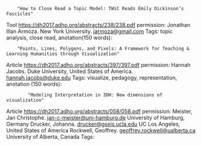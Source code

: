 		"How to Close Read a Topic Model: TWiC Reads Emily Dickinson’s Fascicles"

Tool
https://dh2017.adho.org/abstracts/238/238.pdf
permission:
Jonathan Illan Armoza. New York University. jarmoza@gmail.com
Tags: topic analysis, close read,
			anotation(150 words):


		"Points, Lines, Polygons, and Pixels: A Framework for Teaching & Learning Humanities through Visualization"
 
Article
https://dh2017.adho.org/abstracts/397/397.pdf
permission:
Hannah Jacobs. Duke University, United States of America. hannah.jacobs@duke.edu
Tags: visualize, pedagogy, representation,
			anotation (150 words):
			
			"Modeling Interpretation in 3DH: New dimensions of visualization"

Article
https://dh2017.adho.org/abstracts/058/058.pdf
permission:
Meister, Jan Christophe. jan-c-meister@uni-hamburg.de University of Hamburg, Germany
Drucker, Johanna. drucker@gseis.ucla.edu UC Los Angeles, United States of America
Rockwell, Geoffrey. geoffrey.rockwell@ualberta.ca University of Alberta, Canada
Tags: 
      
      
      
			
